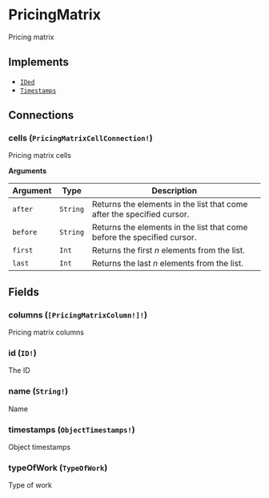 # PricingMatrix

Pricing matrix

## Implements

- [`IDed`](../interface/ided.md)
- [`Timestamps`](../interface/timestamps.md)

## Connections

### cells (`PricingMatrixCellConnection!`)
Pricing matrix cells

**Arguments**

| Argument | Type | Description |
| --- | --- | --- |
| `after` | `String` | Returns the elements in the list that come after the specified cursor. |
| `before` | `String` | Returns the elements in the list that come before the specified cursor. |
| `first` | `Int` | Returns the first _n_ elements from the list. |
| `last` | `Int` | Returns the last _n_ elements from the list. |

## Fields

### columns (`[PricingMatrixColumn!]!`)
Pricing matrix columns

### id (`ID!`)
The ID

### name (`String!`)
Name

### timestamps (`ObjectTimestamps!`)
Object timestamps

### typeOfWork (`TypeOfWork`)
Type of work
